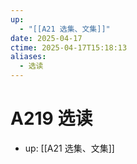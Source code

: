 ```yaml
---
up:
  - "[[A21 选集、文集]]"
date: 2025-04-17
ctime: 2025-04-17T15:18:13
aliases:
  - 选读
---
```


# A219 选读

- up: [[A21 选集、文集]]
